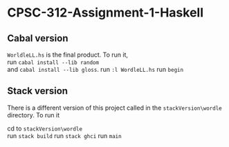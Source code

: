 # CPSC-312-Assignment-1-Haskell


## Cabal version 
`WorldleLL.hs` is the final product. To run it,  
run `cabal install --lib random`  
and  `cabal install --lib gloss`. 
run `:l WordleLL.hs`
run `begin`

## Stack version
There is a different version of this project called in the `stackVersion\wordle` directory. To run it

cd to `stackVersion\wordle`  
run `stack build`
run `stack ghci`
run `main`
